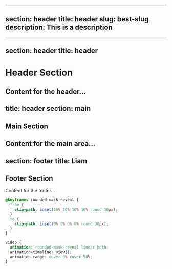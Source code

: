 ----
section: header
title: header
slug: best-slug
description: This is a description
----

---
section: header
title: header
---
# Header Section
Content for the header...
---
title: header
section: main
---
## Main Section
Content for the main area...
---
section: footer
title: Liam
---
## Footer Section
Content for the footer...
```css
@keyframes rounded-mask-reveal {
  from {
    clip-path: inset(10% 10% 10% 10% round 30px);
  }
  to {
    clip-path: inset(0% 0% 0% 0% round 30px);
  }
}

video {
  animation: rounded-mask-reveal linear both;
  animation-timeline: view();
  animation-range: cover 0% cover 50%;
}
```